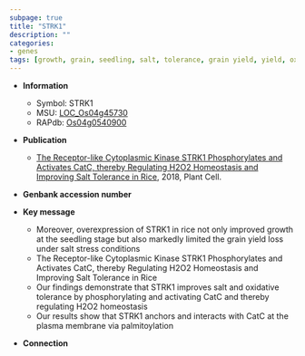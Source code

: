 ```yaml
---
subpage: true
title: "STRK1"
description: ""
categories:
- genes
tags: [growth, grain, seedling, salt, tolerance, grain yield, yield, oxidative, salt tolerance, salt stress, stress, homeostasis, Kinase, plasma membrane]
---
```


* **Information**  
    + Symbol: STRK1  
    + MSU: [LOC_Os04g45730](http://rice.plantbiology.msu.edu/cgi-bin/ORF_infopage.cgi?orf=LOC_Os04g45730)  
    + RAPdb: [Os04g0540900](http://rapdb.dna.affrc.go.jp/viewer/gbrowse_details/irgsp1?name=Os04g0540900)  

* **Publication**  
    + [The Receptor-like Cytoplasmic Kinase STRK1 Phosphorylates and Activates CatC, thereby Regulating H2O2 Homeostasis and Improving Salt Tolerance in Rice](http://www.ncbi.nlm.nih.gov/pubmed?term=The+Receptor-like+Cytoplasmic+Kinase+STRK1+Phosphorylates+and+Activates+CatC,+thereby+Regulating+H2O2+Homeostasis+and+Improving+Salt+Tolerance+in+Rice%5BTitle%5D), 2018, Plant Cell.

* **Genbank accession number**  

* **Key message**  
    + Moreover, overexpression of STRK1 in rice not only improved growth at the seedling stage but also markedly limited the grain yield loss under salt stress conditions
    + The Receptor-like Cytoplasmic Kinase STRK1 Phosphorylates and Activates CatC, thereby Regulating H2O2 Homeostasis and Improving Salt Tolerance in Rice
    + Our findings demonstrate that STRK1 improves salt and oxidative tolerance by phosphorylating and activating CatC and thereby regulating H2O2 homeostasis
    + Our results show that STRK1 anchors and interacts with CatC at the plasma membrane via palmitoylation

* **Connection**  



